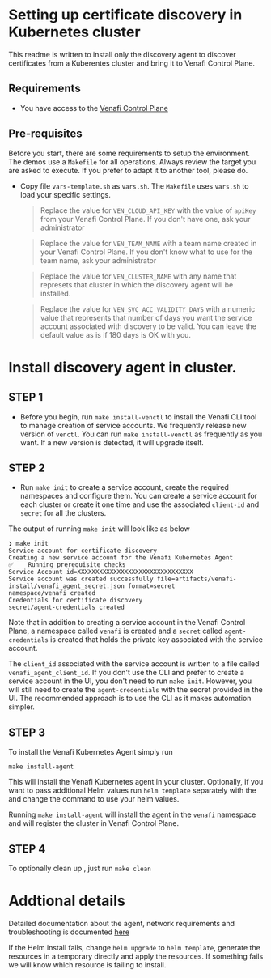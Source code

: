 # Setting up certificate discovery in Kubernetes cluster

This readme is written to install only the discovery agent to discover certificates from a Kuberentes cluster and bring it to Venafi Control Plane. 

## Requirements  
- You have access to the [Venafi Control Plane](!https://ui.venafi.cloud) 

## Pre-requisites 

Before you start, there are some requirements to setup the environment.
The demos use a `Makefile` for all operations. Always review the target you are asked to execute. If you prefer to adapt it to another tool, please do. 

- Copy file `vars-template.sh` as `vars.sh`. The `Makefile` uses `vars.sh` to load your specific settings.

    > Replace the value for `VEN_CLOUD_API_KEY` with the value of `apiKey` from your Venafi Control Plane. If you don't have one, ask your administrator

    > Replace the value for `VEN_TEAM_NAME` with a team name created in your Venafi Control Plane. If you don't know what to use for the team name, ask your administrator

    > Replace the value for `VEN_CLUSTER_NAME` with any name that represets that cluster in which the discovery agent will be installed. 

    > Replace the value for `VEN_SVC_ACC_VALIDITY_DAYS` with a numeric value that represents that number of days you want the service account associated with discovery to be valid. You can leave the default value as is if 180 days is OK with you. 

# Install discovery agent in cluster. 

## STEP 1
- Before you begin, run `make install-venctl` to install the Venafi CLI tool to manage creation of service accounts. We frequently release new version of `venctl`. You can run `make install-venctl` as frequently as you want. If a new version is detected, it will upgrade itself. 

## STEP 2
- Run `make init` to create a service account, create the required namespaces and configure them. You can create a service account for each cluster or create it one time and use the associated `client-id` and `secret` for all the clusters. 

 The output of running `make init` will look like as below

 ```
 ❯ make init
Service account for certificate discovery
Creating a new service account for the Venafi Kubernetes Agent
 ✅    Running prerequisite checks
Service Account id=XXXXXXXXXXXXXXXXXXXXXXXXXXXXXXXX
Service account was created successfully file=artifacts/venafi-install/venafi_agent_secret.json format=secret
namespace/venafi created
Credentials for certificate discovery
secret/agent-credentials created
 ```

 Note that in addition to creating a service account in the Venafi Control Plane, a namespace called `venafi` is created and a `secret` called `agent-credentials` is created that holds the private key associated with the service account. 

 The `client_id` associated with the service account is written to a file called `venafi_agent_client_id`. If you don't use the CLI and prefer to create a service account in the UI, you don't need to run `make init`. However, you will still need to create the `agent-credentials` with the secret provided in the UI. The recommended approach is to use the CLI as it makes automation simpler. 

## STEP 3

To install the Venafi Kubernetes Agent simply run 
```
make install-agent
```

This will install the Venafi Kubernetes agent in your cluster.  Optionally, if you want to pass additional Helm values run `helm template` separately with the and change the command to use your helm values. 

Running `make install-agent` will install the agent in the `venafi` namespace and will register the cluster in Venafi Control Plane. 

## STEP 4

To optionally clean up , just run `make clean` 

# Addtional details

Detailed documentation about the agent, network requirements and troubleshooting is documented [here](!https://docs.venafi.cloud/vaas/k8s-components/t-install-tlspk-agent/)

If the Helm install fails, change `helm upgrade` to `helm template`, generate the resources in a temporary directly and apply the resources. If something fails we will know which resource is failing to install. 
